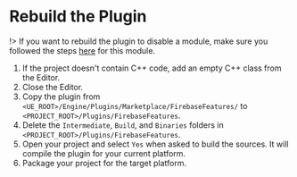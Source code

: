 # Rebuild the Plugin

!> If you want to rebuild the plugin to disable a module, make sure you followed the steps [here](/disableunusedfeatures) for this module.

1. If the project doesn't contain C++ code, add an empty C++ class from the Editor.
2. Close the Editor.
3. Copy the plugin from `<UE_ROOT>/Engine/Plugins/Marketplace/FirebaseFeatures/` to `<PROJECT_ROOT>/Plugins/FirebaseFeatures`.
4. Delete the `Intermediate`, `Build`, and `Binaries` folders in `<PROJECT_ROOT>/Plugins/FirebaseFeatures`.
5. Open your project and select `Yes` when asked to build the sources. It will compile the plugin for your current platform.
6. Package your project for the target platform.


